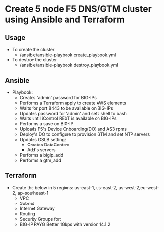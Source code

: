# Create 5 node F5 DNS/GTM cluster using Ansible and Terraform

## Usage
 - To create the cluster
   - /ansible/ansible-playbook create_playbook.yml
 - To destroy the cluster
   - /ansible/ansible-playbook destroy_playbook.yml

## Ansible
 - Playbook:
   - Creates 'admin' password for BIG-IPs
   - Performs a Terraform apply to create AWS elements
   - Waits for port 8443 to be available on BIG-IPs
   - Updates password for 'admin' and sets shell to bash
   - Waits until iControl REST is available on BIG-IPs
   - Performs a save on BIG-IP
   - Uploads F5's Device Onboarding(DO) and AS3 rpms
   - Deploy's DO to configure to provision GTM and set NTP servers
   - Updates GSLB settings
      - Creates DataCenters
      - Add's servers
   - Performs a bigip_add
   - Performs a gtm_add


## Terraform
 - Create the below in 5 regions: us-east-1, us-east-2, us-west-2,eu-west-2, ap-southeast-1
   - VPC
   - Subnet
   - Internet Gateway
   - Routing
   - Security Groups for: 
   - BIG-IP PAYG Better 1Gbps with version 14.1.2

